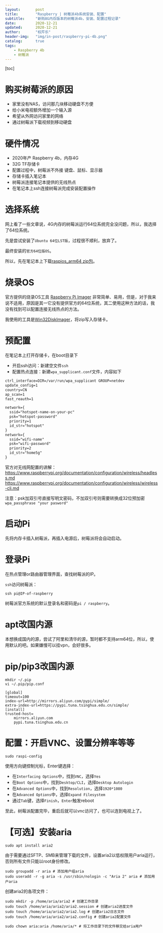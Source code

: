 ```yaml
---
layout:       post
title:        "Raspberry | 树莓派4b系统安装、配置"
subtitle:     "新购8G内存版本的树莓派4b，安装、配置过程记录"
date:         2020-12-21
updated:      2020-12-21
author:       "权芹乐"
header-img:   "img/in-post/raspberry-pi-4b.png"
catalog:      true
tags:
    - Raspberry 4b
    - 树莓派
---
```


[toc]

# 购买树莓派的原因

* 家里没有NAS，访问那几块移动硬盘不方便
* 给小米电视额外增加一个输入源
* 希望从外网访问家里的网络
* 通过树莓派下载视频到移动硬盘

# 硬件情况

* 2020年产 Raspberry 4b，内存4G
* 32G TF存储卡
* 配置过程中，树莓派不外接 键盘、鼠标、显示器
* 存储卡插入笔记本
* 树莓派连接笔记本提供的无线热点
* 在笔记本上ssh连接树莓派完成安装配置操作

# 选择系统

网上看了一些文章说，4G内存的树莓派运行64位系统完全没问题，所以，我选择了64位系统。

先是尝试安装了`Ubuntu 64位LST版`，过程很不顺利，放弃了。

最终安装的`官方64位版OS`。

所以，先在笔记本上下载[raspios_arm64 zip包][1]。

[1]:https://downloads.raspberrypi.org/raspios_arm64/images/

# 烧录OS

官方提供的烧录OS工具 [Raspberry Pi Imager][2] 非常简单、易用，但是，对于我来说不适用，原因是其一它没有提供官方的64位系统，其二使用这种方法的话，我没有找到可以配置连接无线热点的方法。

[2]:https://www.raspberrypi.org/software/

我使用的工具是[Win32DiskImager][3]，将zip写入存储卡。

[3]:https://www.raspberrypi.org/documentation/installation/installing-images/windows.md

# 预配置

在笔记本上打开存储卡，在boot目录下
* 开启ssh访问：新建空文件`ssh`
* 配置热点连接：新建`wpa_supplicant.conf`文件，内容如下

```txt
ctrl_interface=DIR=/var/run/wpa_supplicant GROUP=netdev
update_config=1
country=CN
ap_scan=1
fast_reauth=1

network={
  ssid="hotspot-name-on-your-pc"
  psk="hotspot-password"
  priority=1
  id_str="hotspot"
}
network={
  ssid="wifi-name"
  psk="wifi-password"
  priority=2
  id_str="home5g"
}
```

官方对无线网配置的讲解：
https://www.raspberrypi.org/documentation/configuration/wireless/headless.md
https://www.raspberrypi.org/documentation/configuration/wireless/wireless-cli.md

注意：psk加双引号直接写明文密码，不加双引号则需要转换成32位预加密`wpa_passphrase "your pasword"`

# 启动Pi

先将内存卡插入树莓派，再插入电源后，树莓派将会自动启动。

# 登录Pi

在热点管理or路由器管理界面，查找树莓派的IP。

`ssh`访问树莓派：
```
ssh pi@IP-of-raspberry
```
树莓派官方系统的默认登录名和密码是`pi / raspberry`。

# apt改国内源

本想换成国内的源，尝试了阿里和清华的源，暂时都不支持arm64位，所以，使用默认的吧。如果嫌慢可以挂vpn，会好很多。

# pip/pip3改国内源

```
mkdir ~/.pip
vi ~/.pip/pip.conf

[global]
timeout=100
index-url=http://mirrors.aliyun.com/pypi/simple/
extra-index-url=https://pypi.tuna.tsinghua.edu.cn/simple/
[install]
trusted-host=
    mirrors.aliyun.com
    pypi.tuna.tsinghua.edu.cn
```

# 配置：开启VNC、设置分辨率等等

```
sudo raspi-config
```
使用方向键控制光标，Enter键选择：

* 在`Interfacing Options`中，找到`VNC`，选择`Yes`
* 在`Boot Options`中，找到`Desktop/CLI`，选择`Desktop Autologin`
* 在`Advanced Options`中，找到`Resolution`，选择`1920*1080`
* 在`Advanced Options`中，选择`Expand Filesystem`
* 通过`Tab`键，选择`Finish`，`Enter`触发reboot

至此，树莓派配置完毕，重启后就可以vnc访问了，也可以连到电视上了。

# 【可选】安装aria

```
sudo apt install aria2
```

由于需要通过SFTP、SMB来管理下载的文件，设置aria2以低权限用户aria运行，否则所有文件只能以root身份修改。
```
sudo groupadd -r aria # 添加用户组aria
sudo useradd -r -g aria -s /usr/sbin/nologin -c "Aria 2" aria # 添加用户aria
```

创建aria2的各项文件：
```
sudo mkdir -p /home/aria/aria2 # 创建工作目录
sudo touch /home/aria/aria2/aria2.session # 创建aria2进度文件
sudo touch /home/aria/aria2/aria2.log # 创建aria2日志文件
sudo touch /home/aria/aria2/aria2.config # 创建aria2配置文件

sudo chown aria:aria /home/aria/* # 将工作目录下的文件移交给aria用户
```
